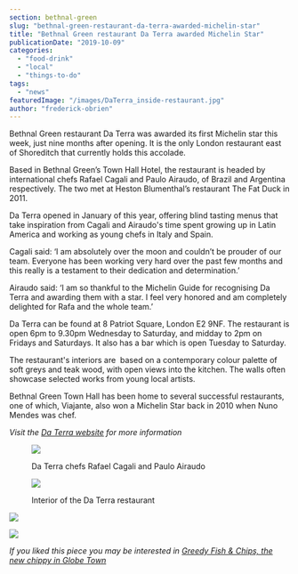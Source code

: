 ```yaml
---
section: bethnal-green
slug: "bethnal-green-restaurant-da-terra-awarded-michelin-star"
title: "Bethnal Green restaurant Da Terra awarded Michelin Star"
publicationDate: "2019-10-09"
categories: 
  - "food-drink"
  - "local"
  - "things-to-do"
tags: 
  - "news"
featuredImage: "/images/DaTerra_inside-restaurant.jpg"
author: "frederick-obrien"
---
```


Bethnal Green restaurant Da Terra was awarded its first Michelin star this week, just nine months after opening. It is the only London restaurant east of Shoreditch that currently holds this accolade. 

Based in Bethnal Green’s Town Hall Hotel, the restaurant is headed by international chefs Rafael Cagali and Paulo Airaudo, of Brazil and Argentina respectively. The two met at Heston Blumenthal’s restaurant The Fat Duck in 2011.

Da Terra opened in January of this year, offering blind tasting menus that take inspiration from Cagali and Airaudo's time spent growing up in Latin America and working as young chefs in Italy and Spain.

Cagali said: ‘I am absolutely over the moon and couldn’t be prouder of our team. Everyone has been working very hard over the past few months and this really is a testament to their dedication and determination.’

Airaudo said: ‘I am so thankful to the Michelin Guide for recognising Da Terra and awarding them with a star. I feel very honored and am completely delighted for Rafa and the whole team.’

Da Terra can be found at 8 Patriot Square, London E2 9NF. The restaurant is open 6pm to 9.30pm Wednesday to Saturday, and midday to 2pm on Fridays and Saturdays. It also has a bar which is open Tuesday to Saturday.

The restaurant's interiors are  based on a contemporary colour palette of soft greys and teak wood, with open views into the kitchen. The walls often showcase selected works from young local artists.

Bethnal Green Town Hall has been home to several successful restaurants, one of which, Viajante, also won a Michelin Star back in 2010 when Nuno Mendes was chef.

_Visit the [Da Terra website](https://daterra.co.uk/) for more information_

<figure>

![](/images/Da-Terra-Bethnal-Green-chefs-Rafael-and-Paulo-.jpg)

<figcaption>

Da Terra chefs Rafael Cagali and Paulo Airaudo

</figcaption>

</figure>

<figure>

![](/images/Da-Terra-Bethnal-Green-interior-3-1024x691.jpg)

<figcaption>

Interior of the Da Terra restaurant

</figcaption>

</figure>

![](/images/Da-Terra-Bethnal-Green-scallop.jpg)

![](/images/Da-Terra-Bethnal-Green-assorted-dishes.jpg)

_If you liked this piece you may be interested in [Greedy Fish & Chips, the new chippy in Globe Town](https://bethnalgreen.romanroadlondon.com/greedy-fish-and-chips-opens-globe-town/)_
